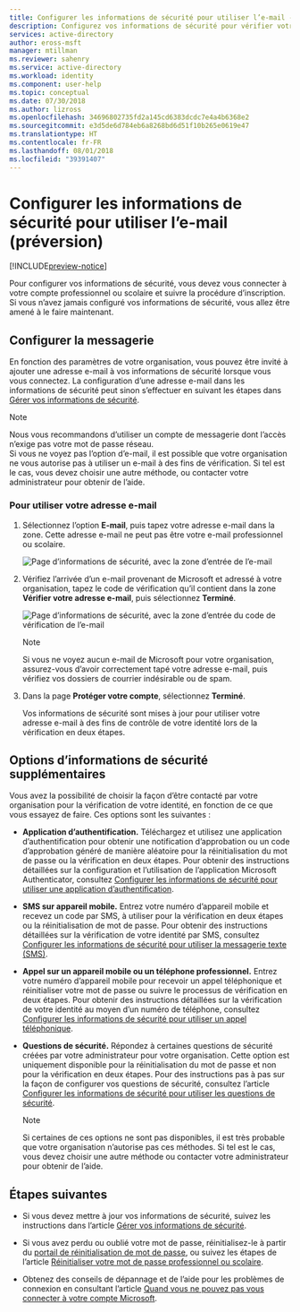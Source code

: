```yaml
---
title: Configurer les informations de sécurité pour utiliser l’e-mail - Azure Active Directory | Microsoft Docs
description: Configurez vos informations de sécurité pour vérifier votre identité au moyen de votre adresse e-mail professionnelle ou scolaire.
services: active-directory
author: eross-msft
manager: mtillman
ms.reviewer: sahenry
ms.service: active-directory
ms.workload: identity
ms.component: user-help
ms.topic: conceptual
ms.date: 07/30/2018
ms.author: lizross
ms.openlocfilehash: 34696802735fd2a145cd6383dcdc7e4a4b6368e2
ms.sourcegitcommit: e3d5de6d784eb6a8268bd6d51f10b265e0619e47
ms.translationtype: HT
ms.contentlocale: fr-FR
ms.lasthandoff: 08/01/2018
ms.locfileid: "39391407"
---
```

# <a name="set-up-security-info-to-use-email-preview"></a>Configurer les informations de sécurité pour utiliser l’e-mail (préversion)

[!INCLUDE[preview-notice](../../../includes/active-directory-end-user-preview-notice-security-info.md)]

Pour configurer vos informations de sécurité, vous devez vous connecter à votre compte professionnel ou scolaire et suivre la procédure d’inscription. Si vous n’avez jamais configuré vos informations de sécurité, vous allez être amené à le faire maintenant.

## <a name="set-up-email"></a>Configurer la messagerie

En fonction des paramètres de votre organisation, vous pouvez être invité à ajouter une adresse e-mail à vos informations de sécurité lorsque vous vous connectez. La configuration d’une adresse e-mail dans les informations de sécurité peut sinon s’effectuer en suivant les étapes dans [Gérer vos informations de sécurité](security-info-manage-settings.md).

>[!Note]
>Nous vous recommandons d’utiliser un compte de messagerie dont l’accès n’exige pas votre mot de passe réseau.<br>Si vous ne voyez pas l’option d’e-mail, il est possible que votre organisation ne vous autorise pas à utiliser un e-mail à des fins de vérification. Si tel est le cas, vous devez choisir une autre méthode, ou contacter votre administrateur pour obtenir de l’aide.

### <a name="to-use-your-email-address"></a>Pour utiliser votre adresse e-mail

1. Sélectionnez l’option **E-mail**, puis tapez votre adresse e-mail dans la zone. Cette adresse e-mail ne peut pas être votre e-mail professionnel ou scolaire.

     ![Page d’informations de sécurité, avec la zone d’entrée de l’e-mail](media/security-info/security-info-keep-secure-setup-email.png)

2. Vérifiez l’arrivée d’un e-mail provenant de Microsoft et adressé à votre organisation, tapez le code de vérification qu’il contient dans la zone **Vérifier votre adresse e-mail**, puis sélectionnez **Terminé**.

     ![Page d’informations de sécurité, avec la zone d’entrée du code de vérification de l’e-mail](media/security-info/security-info-verify-email.png)

    >[!Note]
    >Si vous ne voyez aucun e-mail de Microsoft pour votre organisation, assurez-vous d’avoir correctement tapé votre adresse e-mail, puis vérifiez vos dossiers de courrier indésirable ou de spam.

3. Dans la page **Protéger votre compte**, sélectionnez **Terminé**.

    Vos informations de sécurité sont mises à jour pour utiliser votre adresse e-mail à des fins de contrôle de votre identité lors de la vérification en deux étapes.

## <a name="additional-security-info-options"></a>Options d’informations de sécurité supplémentaires

Vous avez la possibilité de choisir la façon d’être contacté par votre organisation pour la vérification de votre identité, en fonction de ce que vous essayez de faire. Ces options sont les suivantes :

- **Application d’authentification.** Téléchargez et utilisez une application d’authentification pour obtenir une notification d’approbation ou un code d’approbation généré de manière aléatoire pour la réinitialisation du mot de passe ou la vérification en deux étapes. Pour obtenir des instructions détaillées sur la configuration et l’utilisation de l’application Microsoft Authenticator, consultez [Configurer les informations de sécurité pour utiliser une application d’authentification](security-info-setup-auth-app.md).

- **SMS sur appareil mobile.** Entrez votre numéro d’appareil mobile et recevez un code par SMS, à utiliser pour la vérification en deux étapes ou la réinitialisation de mot de passe. Pour obtenir des instructions détaillées sur la vérification de votre identité par SMS, consultez [Configurer les informations de sécurité pour utiliser la messagerie texte (SMS)](security-info-setup-text-msg.md).

- **Appel sur un appareil mobile ou un téléphone professionnel.** Entrez votre numéro d’appareil mobile pour recevoir un appel téléphonique et réinitialiser votre mot de passe ou suivre le processus de vérification en deux étapes. Pour obtenir des instructions détaillées sur la vérification de votre identité au moyen d’un numéro de téléphone, consultez [Configurer les informations de sécurité pour utiliser un appel téléphonique](security-info-setup-phone-number.md).

- **Questions de sécurité.** Répondez à certaines questions de sécurité créées par votre administrateur pour votre organisation. Cette option est uniquement disponible pour la réinitialisation du mot de passe et non pour la vérification en deux étapes. Pour des instructions pas à pas sur la façon de configurer vos questions de sécurité, consultez l’article [Configurer les informations de sécurité pour utiliser les questions de sécurité](security-info-setup-questions.md).
    
    >[!Note]
    >Si certaines de ces options ne sont pas disponibles, il est très probable que votre organisation n’autorise pas ces méthodes. Si tel est le cas, vous devez choisir une autre méthode ou contacter votre administrateur pour obtenir de l’aide.

## <a name="next-steps"></a>Étapes suivantes

- Si vous devez mettre à jour vos informations de sécurité, suivez les instructions dans l’article [Gérer vos informations de sécurité](security-info-manage-settings.md).

- Si vous avez perdu ou oublié votre mot de passe, réinitialisez-le à partir du [portail de réinitialisation de mot de passe](https://passwordreset.microsoftonline.com/), ou suivez les étapes de l’article [Réinitialiser votre mot de passe professionnel ou scolaire](user-help-reset-password.md).

- Obtenez des conseils de dépannage et de l’aide pour les problèmes de connexion en consultant l’article [Quand vous ne pouvez pas vous connecter à votre compte Microsoft](https://support.microsoft.com/help/12429/microsoft-account-sign-in-cant).